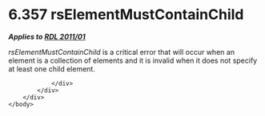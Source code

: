 <html dir="LTR" xmlns:mshelp="http://msdn.microsoft.com/mshelp" xmlns:ddue="http://ddue.schemas.microsoft.com/authoring/2003/5" xmlns:xlink="http://www.w3.org/1999/xlink" xmlns:tool="http://www.microsoft.com/tooltip">
    <head>
        <meta http-equiv="Content-Type" content="text/html; CHARSET=utf-8"></meta>
        <meta name="save" content="history"></meta>
        <title>6.357 rsElementMustContainChild</title>
        <xml>
            <mshelp:toctitle title="6.357 rsElementMustContainChild"></mshelp:toctitle>
            <mshelp:rltitle title="[MS-RDL]: rsElementMustContainChild"></mshelp:rltitle>
            <mshelp:keyword index="A" term="538b8a94-11c6-4541-b9de-5812139f3da1"></mshelp:keyword>
            <mshelp:attr name="DCSext.ContentType" value="open specification"></mshelp:attr>
            <mshelp:attr name="AssetID" value="538b8a94-11c6-4541-b9de-5812139f3da1"></mshelp:attr>
            <mshelp:attr name="TopicType" value="kbRef"></mshelp:attr>
            <mshelp:attr name="DCSext.Title" value="[MS-RDL]: rsElementMustContainChild" />
        </xml>
    </head>
    <body>
        <div id="header">
            <h1 class="heading">6.357 rsElementMustContainChild</h1>
        </div>
        <div id="mainSection">
            <div id="mainBody">
                <div id="allHistory" class="saveHistory"></div>
                <div id="sectionSection0" class="section" name="collapseableSection">
                    

<p><b><i>Applies to </i></b><a href="bf2bab1a-b608-4bcc-b718-1cc1baa9579c.html"><b><i>RDL 2011/01</i></b></a></p>

<p><i>rsElementMustContainChild</i> is a critical error that
will occur when an element is a collection of elements and it is invalid when
it does not specify at least one child element.</p>


                </div>
            </div>
        </div>
    </body>
</html>